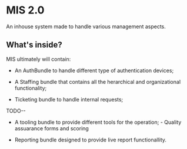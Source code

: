 MIS 2.0
========================

An inhouse system made to handle various management aspects.

What's inside?
--------------

MIS ultimately will contain:

  * An AuthBundle to handle different type of authentication devices;

  * A Staffing bundle that contains all the  herarchical and organizational functionality;
  
  * Ticketing bundle to handle internal requests;

TODO--
  * A tooling bundle to provide different tools for the operation;
        - Quality assuarance forms and scoring

  * Reporting bundle designed to provide live report functionallity.

